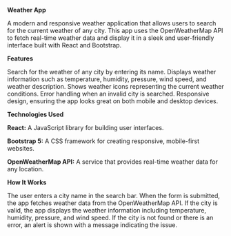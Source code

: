 **Weather App**

A modern and responsive weather application that allows users to search for the current weather of any city. 
This app uses the OpenWeatherMap API to fetch real-time weather data and display it in a sleek and user-friendly interface built with React and Bootstrap.

**Features**

Search for the weather of any city by entering its name.
Displays weather information such as temperature, humidity, pressure, wind speed, and weather description.
Shows weather icons representing the current weather conditions.
Error handling when an invalid city is searched.
Responsive design, ensuring the app looks great on both mobile and desktop devices.

**Technologies Used**

**React:** A JavaScript library for building user interfaces.

**Bootstrap 5:** A CSS framework for creating responsive, mobile-first websites.

**OpenWeatherMap API:** A service that provides real-time weather data for any location.

**How It Works**

The user enters a city name in the search bar.
When the form is submitted, the app fetches weather data from the OpenWeatherMap API.
If the city is valid, the app displays the weather information including temperature, humidity, pressure, and wind speed.
If the city is not found or there is an error, an alert is shown with a message indicating the issue.
